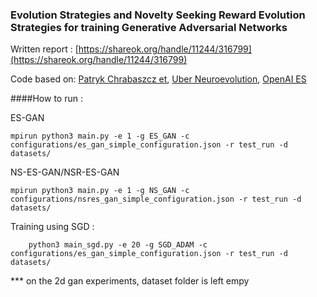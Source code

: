 ### Evolution Strategies and Novelty Seeking Reward Evolution Strategies for training Generative Adversarial Networks 



Written report : [https://shareok.org/handle/11244/316799](https://shareok.org/handle/11244/316799) 

Code based on:
[Patryk Chrabaszcz et](https://github.com/PatrykChrabaszcz/Canonical_ES_Atari),
[Uber Neuroevolution](https://github.com/uber-research/deep-neuroevolution),
[OpenAI ES](https://github.com/openai/evolution-strategies-starter)


####How to run : 

ES-GAN 
```
mpirun python3 main.py -e 1 -g ES_GAN -c configurations/es_gan_simple_configuration.json -r test_run -d datasets/
```

NS-ES-GAN/NSR-ES-GAN
```
mpirun python3 main.py -e 1 -g NS_GAN -c configurations/nsres_gan_simple_configuration.json -r test_run -d datasets/
```
Training using SGD : 
```
    python3 main_sgd.py -e 20 -g SGD_ADAM -c configurations/es_gan_simple_configuration.json -r test_run -d datasets/
```

*** on the 2d gan experiments, dataset folder is left empy
